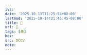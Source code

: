 ```yaml
---
ivs:
date: '2025-10-13T11:25:54+08:00'
lastmod: '2025-10-14T21:46:45-08:00'
title: 󰋈
url: 󰋈
tags: [彖]
hex: 
src: DCCV
note:
---
```

